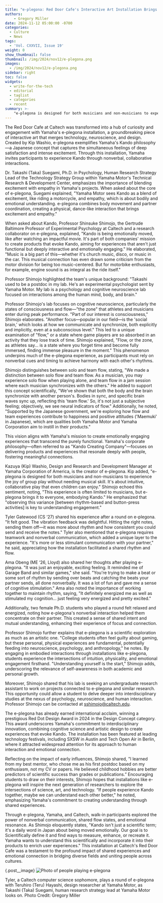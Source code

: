```yaml
---
title: "e-plegona: Red Door Cafe's Interactive Art Installation Brings Yamaha's Vision of Kando to Caltech"
authors:
    - Gregory Miller
date: 2024-11-12 05:00:00 -0700
categories:
  - Culture
  - News
tags:
  - 'Vol. CXXVII, Issue 19'
weight: 0
show_thumbnail: false
thumbnail: /img/2024/nov12/e-plegona.png
images:
  - /img/2024/nov12/e-plegona.png
sidebar: right
toc: false
widgets:
  - write-for-the-tech
  - editorial
  - taglist
  - categories
  - recent
summary: >-
    "e-plegona is designed for both musicians and non-musicians to experience the joy of group play without needing musical skill. It's about intuitive, collaborative play that even children can enjoy."
---
```


The Red Door Cafe at Caltech was transformed into a hub of curiosity and engagement with Yamaha's e-plegona installation, a groundbreaking piece of interactive art that merges technology, neuroscience, and design. Created by Kip Washio, e-plegona exemplifies Yamaha's Kando philosophy—a Japanese concept that captures the simultaneous feelings of deep satisfaction and intense excitement. Through this installation, Yamaha invites participants to experience Kando through nonverbal, collaborative interactions.

Dr. Takashi (Taka) Suegami, Ph.D. in Psychology, Human Research Strategy Lead of the Technology Strategy Group within Yamaha Motor's Technical Research & Development Center, emphasizes the importance of blending excitement with empathy in Yamaha's projects. When asked about the core of e-plegona, Suegami explained, "Yamaha Motor sees Kando as a blend of excitement, like riding a motorcycle, and empathy, which is about bodily and emotional understanding. e-plegona combines body movement and partner coordination, creating a physical, dance-like interaction that brings excitement and empathy."

When asked about Kando, Professor Shinsuke Shimojo, the Gertrude Baltimore Professor of Experimental Psychology at Caltech and a research collaborator on e-plegona, explained, "Kando is being emotionally moved, like after watching an impactful movie. It's part of both companies' mission to create products that evoke Kando, aiming for experiences that aren't just functional but deeply interactive and emotionally engaging." He elaborated, "Music is a big part of this—whether it's church music, disco, or music in the car. This musical connection has even drawn some criticism from the motor division for being too music-centered. But for motorbike enthusiasts, for example, engine sound is as integral as the ride itself."

Professor Shimojo highlighted the team's unique background: "Takashi used to be a postdoc in my lab. He's an experimental psychologist sent by Yamaha Motor. My lab is a psychology and cognitive neuroscience lab focused on interactions among the human mind, body, and brain."

Professor Shimojo's lab focuses on cognitive neuroscience, particularly the states of consciousness and flow—"the zone" that athletes and musicians enter during peak performance. "Part of our interest is consciousness," Shimojo elaborates. "Another focus—popular in our field—is the 'social brain,' which looks at how we communicate and synchronize, both explicitly and implicitly, even at a subconscious level." This led to a unique examination of "flow," or a state where game players are so absorbed in an activity that they lose track of time. Shimojo explained, "Flow, or the zone, as athletes say... is a state where you forget time and become fully immersed, finding immense pleasure in the moment." This phenomenon underpins much of the e-plegona experience, as participants must rely on nonverbal cues and timing to achieve harmony with each other's rhythms.

Shimojo distinguishes between solo and team flow, stating, "We made a distinction between solo flow and team flow. As a musician, you may experience solo flow when playing alone, and team flow in a jam session where each musician synchronizes with the others." He added to support this concept scientifically, "We've shown that both the body and the brain synchronize with another person's. Bodies in sync, and specific brain waves sync up, reflecting this 'team flow.' So, it's not just a subjective feeling; objectively, we see neural indicators of flow." Additionally, he noted, "Supported by the Japanese government, we're exploring how flow and team experiences contribute to happiness and positive attitudes ('Maemuki' in Japanese), which are qualities both Yamaha Motor and Yamaha Corporation aim to instill in their products."

This vision aligns with Yamaha's mission to create emotionally engaging experiences that transcend the purely functional. Yamaha's corporate philosophy—often referred to as "Kando Creating Company"—focuses on delivering products and experiences that resonate deeply with people, fostering meaningful connections.

Kazuya (Kip) Washio, Design and Research and Development Manager at Yamaha Corporation of America, is the creator of e-plegona. Kip added, "e-plegona is designed for both musicians and non-musicians to experience the joy of group play without needing musical skill. It's about intuitive, collaborative play that even children can enjoy." Shimojo echoed this sentiment, noting, "This experience is often limited to musicians, but e-plegona brings it to everyone, embodying Kando." He emphasized that "observing this variance [between rhythm-based and button-press activities] is key to understanding engagement."

Tyler Gatewood (CS ‘27) shared his experience after a round on e-plegona. "It felt good. The vibration feedback was delightful. Hitting the right notes, sending them off—it was more about rhythm and how consistent you could send and receive the notes." Tyler also mentioned that e-plegona requires teamwork and nonverbal communication, which added a unique layer to the experience. "It's more or less stimulant communication with your partner," he said, appreciating how the installation facilitated a shared rhythm and flow.

Ama Obeng (ME ‘26, Lloyd) also shared her thoughts after playing e-plegona. "It was just an enjoyable, exciting feeling. It reminded me of Garage Band and similar games," she said. "You're trying to make a beat or some sort of rhythm by sending over beats and catching the beats your partner sends, all done nonverbally. It was a lot of fun and gave me a sense of cognitive stimulation." Ama also noted the importance of working together to maintain rhythm, saying, "It definitely energized me as well as stimulated my cognition… just feeling very energized and pretty excited."

Additionally, two female Ph.D. students who played a round felt relaxed and energized, noting how e-plegona's nonverbal interaction helped them concentrate on their partner. This created a sense of shared intent and mutual understanding, enhancing their experience of focus and connection.

Professor Shimojo further explains that e-plegona is a scientific exploration as much as an artistic one. "College students often feel guilty about gaming, but these personal, physical experiences are fundamental, potentially feeding into neuroscience, psychology, and anthropology," he notes. By engaging in embodied interactions through installations like e-plegona, students experience the intersections of intuition, physicality, and emotional engagement firsthand. "Understanding yourself is the start," Shimojo adds, underscoring the relevance of self-awareness in both academic and personal growth.

Moreover, Shimojo shared that his lab is seeking an undergraduate research assistant to work on projects connected to e-plegona and similar research. This opportunity could allow a student to delve deeper into interdisciplinary studies at the nexus of psychology, neuroscience, and human interaction. Professor Shimojo can be contacted at [sshimojo@caltech.edu](mailto:sshimojo@caltech.edu).

The e-plegona has already earned international acclaim, winning a prestigious Red Dot Design Award in 2024 in the Design Concept category. This award underscores Yamaha's commitment to interdisciplinary innovation, combining cognitive science and artistic design to create experiences that evoke Kando. The installation has been featured at leading technology festivals, including SXSW in Austin and Tech Open Air in Berlin, where it attracted widespread attention for its approach to human interaction and emotional connection.

Reflecting on the impact of early influences, Shimojo shared, "I learned from my best mentor, who chose me as his first postdoc based on my enthusiasm, not my CV or papers. He believed childhood hobbies are better predictors of scientific success than grades or publications.”  Encouraging students to draw on their interests, Shimojo hopes that installations like e-plegona will inspire the next generation of researchers to explore the intersections of science, art, and technology. “If people experience Kando together, maybe we can understand each other better," he noted, emphasizing Yamaha's commitment to creating understanding through shared experiences.

Through e-plegona, Yamaha, and Caltech, walk-in participants explored the power of nonverbal communication, shared flow states, and emotional resonance. As Shimojo eloquently states, "Kando isn't just a scientific term; it's a daily word in Japan about being moved emotionally. Our goal is to Scientifically define it and find ways to measure, enhance, or recreate it. Yamaha wants to understand this scientifically and incorporate it into their products to enrich user experiences." This installation at Caltech's Red Door Cafe was a testament to the profound impact of shared experiences and emotional connection in bridging diverse fields and uniting people across cultures.

{.post__image}
![Photo of people playing e-plegona](/img/2024/nov12/e-plegona.png)

Tyler, a Caltech computer science sophomore, plays a round of e-plegona with Teruhiro (Teru) Hayashi, design researcher at Yamaha Motor, as Takashi (Taka) Suegami, human research strategy lead at Yamaha Motor looks on. Photo Credit: Gregory Miller